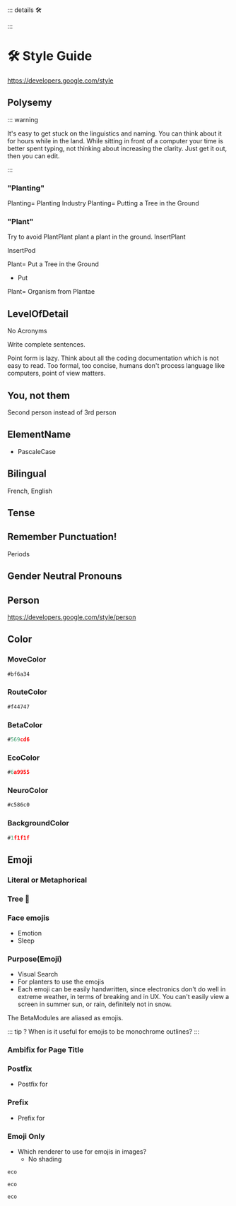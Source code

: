 ::: details 🛠



:::

# 🛠 Style Guide

https://developers.google.com/style

## Polysemy

::: warning 

It's easy to get stuck on the linguistics and naming. You can think about it for hours while in the land. While sitting in front of a computer your time is better spent typing, not thinking about increasing the clarity. Just get it out, then you can edit. 

:::

### "Planting"

Planting= Planting Industry
Planting= Putting a Tree in the Ground

### "Plant"

Try to avoid PlantPlant plant a plant in the ground. InsertPlant

InsertPod


Plant= Put a Tree in the Ground
- Put

Plant= Organism from Plantae

## LevelOfDetail

No Acronyms

Write complete sentences.

Point form is lazy. Think about all the coding documentation which is not easy to read. Too formal, too concise, humans don't process language like computers, point of view matters.

## You, not them

Second person instead of 3rd person

## ElementName

- PascaleCase

## Bilingual

 French,  English

## Tense

## Remember Punctuation!

Periods

## Gender Neutral Pronouns

## Person

https://developers.google.com/style/person


## Color

### <move>MoveColor</move>
```ts
#bf6a34
```
### <route>RouteColor</route>
```ts
#f44747
```
### <beta>BetaColor</beta>
```ts
#569cd6 
```
### <eco>EcoColor</eco>
```ts
#6a9955 
```
### <neuro>NeuroColor</neuro>
```ts
#c586c0 
```
### BackgroundColor
```ts
#1f1f1f
```

## Emoji

### Literal or Metaphorical

### Tree 🌲

### Face emojis

- Emotion
- Sleep

### Purpose(Emoji)

- Visual Search
- For planters to use the emojis 
- Each emoji can be easily handwritten, since electronics don't do well in extreme weather, in terms of breaking and in UX. You can't easily view a screen in summer sun, or rain, definitely not in snow.

The BetaModules are aliased as emojis.

::: tip ?
When is it useful for emojis to be monochrome outlines?
:::


### Ambifix for Page Title

### Postfix

- Postfix for

### Prefix

- Prefix for

### Emoji Only

- Which renderer to use for emojis in images?
    - No shading

`eco`

<beta>`eco`</beta>

<code><move>eco</move></code>


